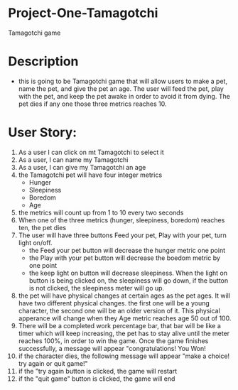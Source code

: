 # Project-One-Tamagotchi
Tamagotchi game

# Description

- this is going to be Tamagotchi game that will allow users to make a pet, name the pet, and give the pet an age. The user will feed the pet, play with the pet, and keep the pet awake in order to avoid it from dying. The pet dies if any one those three metrics reaches 10.

# User Story:

1. As a user I can click on mt Tamagotchi to select it
2. As a user, I can name my Tamagotchi
3. As a user, I can give my Tamagotchi an age
4. the Tamagotchi pet will have four integer metrics
   - Hunger
   - Sleepiness
   - Boredom
   - Age
5. the metrics will count up from 1 to 10 every two seconds
6. When one of the three metrics (hunger, sleepiness, boredom) reaches ten, the pet dies
8. The user will have three buttons Feed your pet, Play with your pet, turn light on/off.
   -  the Feed your pet button will decrease the hunger metric one point
   -  the Play with your pet button will decrease the boedom metric by one point
   -  the keep light on button will decrease sleepiness. When the light on button is being clicked on, the sleepiness will go down, if the button is not clicked,         the sleepiness meter will go up.
9. the pet will have physical changes at certain ages as the pet ages. It will have two different physical changes. the first one will be a young character, the        second one will be an older version of it. This physical apperance will change when they Age metric reaches age 50 out of 100. 
10. There will be a completed work percentage bar, that bar will be like a timer which will keep increasing, the pet has to stay alive until the meter reaches 100%,     in order to win the game. Once the game finishes successfully, a message will appear "congratulations! You Won!
11. if the character dies, the following message will appear "make a choice! try again or quit game!"
12. if the "try again button is clicked, the game will restart
13. if the "quit game" button is clicked, the game will end
